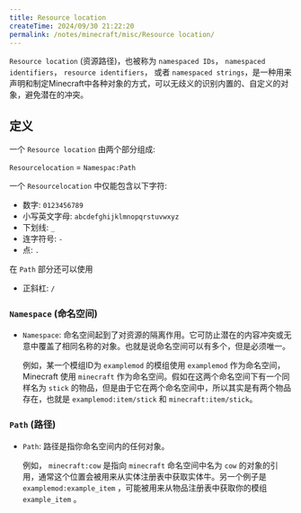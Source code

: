 ```yaml
---
title: Resource location
createTime: 2024/09/30 21:22:20
permalink: /notes/minecraft/misc/Resource location/
---
```


`Resource location` (资源路径)，也被称为 `namespaced IDs`， `namespaced identifiers`， `resource identifiers`， 或者 `namespaced strings`，是一种用来声明和制定Minecraft中各种对象的方式，可以无歧义的识别内置的、自定义的对象，避免潜在的冲突。

## 定义

一个 `Resource location` 由两个部分组成:

`Resourcelocation` = `Namespac:Path`

一个 `Resourcelocation` 中仅能包含以下字符:

- 数字: `0123456789`
- 小写英文字母: `abcdefghijklmnopqrstuvwxyz`
- 下划线: `_`
- 连字符号: `-`
- 点: `.`

在 `Path` 部分还可以使用

- 正斜杠: `/`

### `Namespace` (命名空间)

- `Namespace`: 命名空间起到了对资源的隔离作用。它可防止潜在的内容冲突或无意中覆盖了相同名称的对象。也就是说命名空间可以有多个，但是必须唯一。
  
  例如，某一个模组ID为 `examplemod` 的模组使用 `examplemod` 作为命名空间，Minecraft 使用 `minecraft` 作为命名空间。假如在这两个命名空间下有一个同样名为 `stick` 的物品，但是由于它在两个命名空间中，所以其实是有两个物品存在，也就是 `examplemod:item/stick` 和 `minecraft:item/stick`。

### `Path` (路径)

- `Path`: 路径是指你命名空间内的任何对象。
  
  例如， `minecraft:cow` 是指向 `minecraft` 命名空间中名为 `cow` 的对象的引用，通常这个位置会被用来从实体注册表中获取实体牛。另一个例子是 `examplemod:example_item` ，可能被用来从物品注册表中获取你的模组 `example_item` 。
